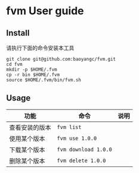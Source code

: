 # fvm User guide

## Install

请执行下面的命令安装本工具

```shell
git clone git@github.com:baoyangc/fvm.git
cd fvm
mkdir -p $HOME/.fvm
cp -r bin $HOME/.fvm
source $HOME/.fvm/bin/fvm.sh
```

## Usage

| 功能           | 命令                 | 说明 |
| -------------- | -------------------- | ---- |
| 查看安装的版本 | `fvm list`           |      |
| 使用某个版本   | `fvm use 1.0.0`      |      |
| 下载某个版本   | `fvm download 1.0.0` |      |
| 删除某个版本   | `fvm delete 1.0.0`   |      |

